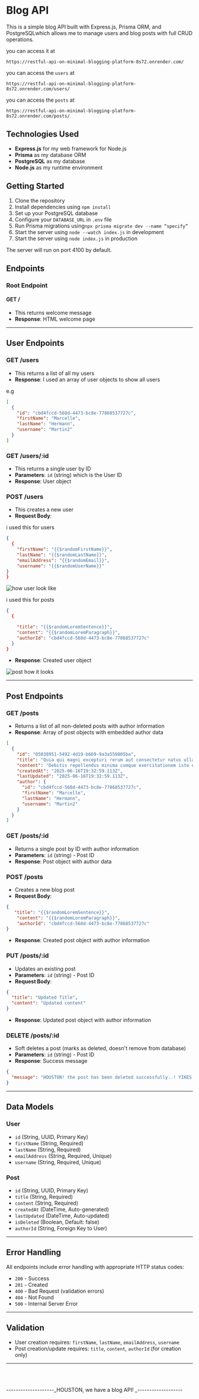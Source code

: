 # Blog API

This is a simple blog API built with Express.js, Prisma ORM, and PostgreSQLwhich allows me to manage users and blog posts with full CRUD operations.

you can access it at
```
https://restful-api-on-minimal-blogging-platform-8s72.onrender.com/

```

you can access the `users` at

```
https://restful-api-on-minimal-blogging-platform-8s72.onrender.com/users/

```

you can access the `posts` at

```
https://restful-api-on-minimal-blogging-platform-8s72.onrender.com/posts/

```

## Technologies Used

- **Express.js** for my web framework for Node.js
- **Prisma** as my database ORM
- **PostgreSQL** as my database
- **Node.js** as my runtime environment

## Getting Started

1. Clone the repository
2. Install dependencies using `npm install`
3. Set up your PostgreSQL database
4. Configure your `DATABASE_URL` in `.env` file
5. Run Prisma migrations using`npx prisma migrate dev --name “specify”`
6. Start the server using `node --watch index.js` in development
7. Start the server using `node index.js` in production

The server will run on port 4100 by default.

## Endpoints

### Root Endpoint

#### GET /

- This returns welcome message
- **Response**: HTML welcome page

---

## User Endpoints

### GET /users

- This returns a list of all my users
- **Response**: I used an array of user objects to show all users

e.g

```json
[
  {
    "id": "cbd4fccd-568d-4473-bc8e-77868537727c",
    "firstName": "Marcelle",
    "lastName": "Hermann",
    "username": "Martin2"
  }
]
```

### GET /users/:id

- This returns a single user by ID
- **Parameters**: `id` (string) which is the User ID
- **Response**: User object

### POST /users

- This creates a new user
- **Request Body**:

i used this for users

```json
{
  {
    "firstName": "{{$randomFirstName}}",
    "lastName": "{{$randomLastName}}",
    "emailAddress": "{{$randomEmail}}",
    "username": "{{$randomUserName}}"
}
}
```

![how user look like](image-1.png)

i used this for posts

```json
{
  {

    "title": "{{$randomLoremSentence}}",
    "content": "{{$randomLoremParagraph}}",
    "authorId": "cbd4fccd-568d-4473-bc8e-77868537727c"
  }
}

```

- **Response**: Created user object

![post how it looks](image.png)

---

## Post Endpoints

### GET /posts

- Returns a list of all non-deleted posts with author information
- **Response**: Array of post objects with embedded author data

```json
[
  {
    "id": "05038951-5492-4d19-b669-9a3a559805ba",
    "title": "Quia qui magni excepturi rerum aut consectetur natus ullam rerum.",
    "content": "Debitis repellendus minima cumque exercitationem iste non quia laudantium. Dolorum quo eligendi est praesentium omnis dicta odit omnis deserunt. Quia laudantium qui et. Et a omnis eius saepe laudantium neque consequatur nemo. Necessitatibus autem delectus reprehenderit.",
    "createdAt": "2025-06-16T19:32:59.113Z",
    "lastUpdated": "2025-06-16T19:32:59.113Z",
    "author": {
      "id": "cbd4fccd-568d-4473-bc8e-77868537727c",
      "firstName": "Marcelle",
      "lastName": "Hermann",
      "username": "Martin2"
    }
  }
]
```

### GET /posts/:id

- Returns a single post by ID with author information
- **Parameters**: `id` (string) - Post ID
- **Response**: Post object with author data

### POST /posts

- Creates a new blog post
- **Request Body**:

```json
{
   "title": "{{$randomLoremSentence}}",
    "content": "{{$randomLoremParagraph}}",
    "authorId": "cbd4fccd-568d-4473-bc8e-77868537727c"
}
```

- **Response**: Created post object with author information

### PUT /posts/:id

- Updates an existing post
- **Parameters**: `id` (string) - Post ID
- **Request Body**:

```json
{
  "title": "Updated Title",
  "content": "Updated content"
}
```

- **Response**: Updated post object with author information

### DELETE /posts/:id

- Soft deletes a post (marks as deleted, doesn't remove from database)
- **Parameters**: `id` (string) - Post ID
- **Response**: Success message

```json
{
  "message": "HOUSTON! the post has been deleted successfully..! YIKES.."
}
```

---

## Data Models

### User

- `id` (String, UUID, Primary Key)
- `firstName` (String, Required)
- `lastName` (String, Required)
- `emailAddress` (String, Required, Unique)
- `username` (String, Required, Unique)

### Post

- `id` (String, UUID, Primary Key)
- `title` (String, Required)
- `content` (String, Required)
- `createdAt` (DateTime, Auto-generated)
- `lastUpdated` (DateTime, Auto-updated)
- `isDeleted` (Boolean, Default: false)
- `authorId` (String, Foreign Key to User)

---

## Error Handling

All endpoints include error handling with appropriate HTTP status codes:

- `200` - Success
- `201` - Created
- `400` - Bad Request (validation errors)
- `404` - Not Found
- `500` - Internal Server Error

---

## Validation

- User creation requires: `firstName`, `lastName`, `emailAddress`, `username`
- Post creation/update requires: `title`, `content`, `authorId` (for creation only)

---

<br></br>

--------------------_HOUSTON, we have a blog API! _-------------------
